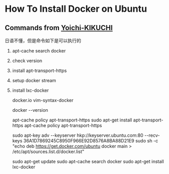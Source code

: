 # How To Install Docker on Ubuntu

## Commands from [Yoichi-KIKUCHI](http://yo1000.hateblo.jp/entry/2015/03/07/230124)

日语不懂，但是命令如下是可以执行的  
1. apt-cache search docker
2. check version
3. install apt-transport-https
4. setup docker stream
5. install lxc-docker

	docker.io
	vim-syntax-docker

	docker --version

	apt-cache policy apt-transport-https
	sudo apt-get install apt-transport-https
	apt-cache policy apt-transport-https

	sudo apt-key adv --keyserver hkp://keyserver.ubuntu.com:80 --recv-keys 36A1D7869245C8950F966E92D8576A8BA88D21E9
	sudo sh -c "echo deb https://get.docker.com/ubuntu docker main > /etc/apt/sources.list.d/docker.list"
	
	sudo apt-get update
	sudo apt-cache search docker
	sudo apt-get install lxc-docker